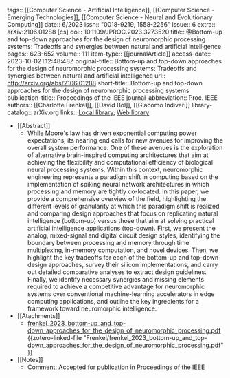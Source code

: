 tags:: [[Computer Science - Artificial Intelligence]], [[Computer Science - Emerging Technologies]], [[Computer Science - Neural and Evolutionary Computing]]
date:: 6/2023
issn:: "0018-9219, 1558-2256"
issue:: 6
extra:: arXiv:2106.01288 [cs]
doi:: 10.1109/JPROC.2023.3273520
title:: @Bottom-up and top-down approaches for the design of neuromorphic processing systems: Tradeoffs and synergies between natural and artificial intelligence
pages:: 623-652
volume:: 111
item-type:: [[journalArticle]]
access-date:: 2023-10-02T12:48:48Z
original-title:: Bottom-up and top-down approaches for the design of neuromorphic processing systems: Tradeoffs and synergies between natural and artificial intelligence
url:: http://arxiv.org/abs/2106.01288
short-title:: Bottom-up and top-down approaches for the design of neuromorphic processing systems
publication-title:: Proceedings of the IEEE
journal-abbreviation:: Proc. IEEE
authors:: [[Charlotte Frenkel]], [[David Bol]], [[Giacomo Indiveri]]
library-catalog:: arXiv.org
links:: [Local library](zotero://select/library/items/TZ227XLM), [Web library](https://www.zotero.org/users/8224007/items/TZ227XLM)

- [[Abstract]]
	- While Moore's law has driven exponential computing power expectations, its nearing end calls for new avenues for improving the overall system performance. One of these avenues is the exploration of alternative brain-inspired computing architectures that aim at achieving the flexibility and computational efficiency of biological neural processing systems. Within this context, neuromorphic engineering represents a paradigm shift in computing based on the implementation of spiking neural network architectures in which processing and memory are tightly co-located. In this paper, we provide a comprehensive overview of the field, highlighting the different levels of granularity at which this paradigm shift is realized and comparing design approaches that focus on replicating natural intelligence (bottom-up) versus those that aim at solving practical artificial intelligence applications (top-down). First, we present the analog, mixed-signal and digital circuit design styles, identifying the boundary between processing and memory through time multiplexing, in-memory computation, and novel devices. Then, we highlight the key tradeoffs for each of the bottom-up and top-down design approaches, survey their silicon implementations, and carry out detailed comparative analyses to extract design guidelines. Finally, we identify necessary synergies and missing elements required to achieve a competitive advantage for neuromorphic systems over conventional machine-learning accelerators in edge computing applications, and outline the key ingredients for a framework toward neuromorphic intelligence.
- [[Atachments]]
	- [frenkel_2023_bottom-up_and_top-down_approaches_for_the_design_of_neuromorphic_processing.pdf](zotero://select/library/items/9IGKJ8LY) {{zotero-linked-file "Frenkel/frenkel_2023_bottom-up_and_top-down_approaches_for_the_design_of_neuromorphic_processing.pdf"}}
- [[Notes]]
	- Comment: Accepted for publication in Proceedings of the IEEE
